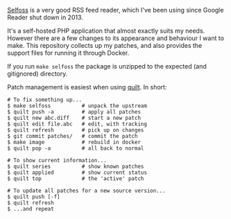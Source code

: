 
[Selfoss](https://selfoss.aditu.de/)
is a very good RSS feed reader,
which I've been using since
Google Reader
shut down in 2013.

It's a self-hosted PHP application
that almost exactly suits my needs.
However there are a few changes to its
appearance and behaviour I want to make.
This repository collects up my patches,
and also provides the support files
for running it through Docker.

If you run `make selfoss`
the package is unzipped to the expected
(and gitignored) directory.

Patch management is easiest when using
[quilt](https://savannah.nongnu.org/projects/quilt).
In short:

    # To fix something up...
    $ make selfoss          # unpack the upstream
    $ quilt push -a         # apply all patches
    $ quilt new abc.diff    # start a new patch
    $ quilt edit file.abc   # edit, with tracking
    $ quilt refresh         # pick up on changes
    $ git commit patches/   # commit the patch
    $ make image            # rebuild in docker
    $ quilt pop -a          # all back to normal

    # To show current information...
    $ quilt series          # show known patches
    $ quilt applied         # show current status
    $ quilt top             # the 'active' patch

    # To update all patches for a new source version...
    $ quilt push [-f]
    $ quilt refresh
    $ ...and repeat

